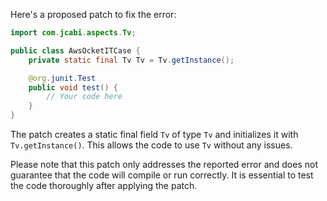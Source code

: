 Here's a proposed patch to fix the error:
```java
import com.jcabi.aspects.Tv;

public class AwsOcketITCase {
    private static final Tv Tv = Tv.getInstance();

    @org.junit.Test
    public void test() {
        // Your code here
    }
}
```
The patch creates a static final field `Tv` of type `Tv` and initializes it with `Tv.getInstance()`. This allows the code to use `Tv` without any issues.

Please note that this patch only addresses the reported error and does not guarantee that the code will compile or run correctly. It is essential to test the code thoroughly after applying the patch.